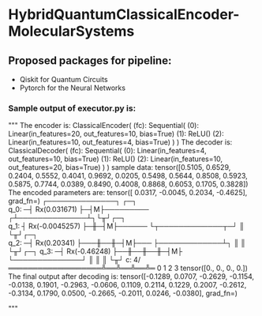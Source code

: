 # HybridQuantumClassicalEncoder-MolecularSystems


## Proposed packages for pipeline: 
- Qiskit for Quantum Circuits
- Pytorch for the Neural Networks


### Sample output of executor.py is:
"""
The encoder is:  ClassicalEncoder(
  (fc): Sequential(
    (0): Linear(in_features=20, out_features=10, bias=True)
    (1): ReLU()
    (2): Linear(in_features=10, out_features=4, bias=True)
  )
)
The decoder is:  ClassicalDecoder(
  (fc): Sequential(
    (0): Linear(in_features=4, out_features=10, bias=True)
    (1): ReLU()
    (2): Linear(in_features=10, out_features=20, bias=True)
  )
)
sample data: tensor([0.5105, 0.6529, 0.2404, 0.5552, 0.4041, 0.9692, 0.0205, 0.5498, 0.5644,
        0.8508, 0.5923, 0.5875, 0.7744, 0.0389, 0.8490, 0.4008, 0.8868, 0.6053,
        0.1705, 0.3828])
The encoded parameters are:  tensor([ 0.0317, -0.0045,  0.2034, -0.4625], grad_fn=<ViewBackward0>)
      ┌──────────────┐ ┌─┐         
q_0: ─┤ Rx(0.031671) ├─┤M├─────────
     ┌┴──────────────┴┐└╥┘┌─┐      
q_1: ┤ Rx(-0.0045257) ├─╫─┤M├──────
     └┬─────────────┬─┘ ║ └╥┘┌─┐   
q_2: ─┤ Rx(0.20341) ├───╫──╫─┤M├───
      ├─────────────┴┐  ║  ║ └╥┘┌─┐
q_3: ─┤ Rx(-0.46248) ├──╫──╫──╫─┤M├
      └──────────────┘  ║  ║  ║ └╥┘
c: 4/═══════════════════╩══╩══╩══╩═
                        0  1  2  3 
tensor([0., 0., 0., 0.])
The final output after decoding is: 
tensor([-0.1289,  0.0707, -0.2629, -0.1154, -0.0138,  0.1901, -0.2963, -0.0606,
         0.1109,  0.2114,  0.1229,  0.2007, -0.2612, -0.3134,  0.1790,  0.0500,
        -0.2665, -0.2011,  0.0246, -0.0380], grad_fn=<ViewBackward0>)


"""

